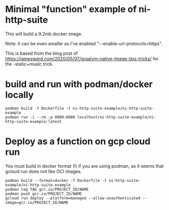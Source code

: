# Minimal "function" example of ni-http-suite

This will build a 9.2mb docker image.

Note: it can be even smaller as I've enabled "--enable-url-protocols=https".

This is based from the blog post of https://jamesward.com/2020/05/07/graalvm-native-image-tips-tricks/ for the -static+muslc trick.


# build and run with podman/docker locally

```
podman build -f Dockerfile -t ni-http-suite-example/ni-http-suite-example .
podman run -i --rm -p 8080:8080 localhost/ni-http-suite-example/ni-http-suite-example:latest
```

# Deploy as a function on gcp cloud run

You must build in docker format (!) if you are using podman, as it seems that gcloud run does not like OCI images.

```
podman build --format=docker -f Dockerfile -t ni-http-suite-example/ni-http-suite-example .
podman tag TAG gcr.io/PROJECT_ID/NAME
podman push gcr.io/PROJECT_ID/NAME
gcloud run deploy --platform=managed --allow-unauthenticated --image=gcr.io/PROJECT_ID/NAME
```
